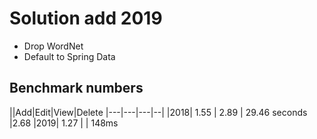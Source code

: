 # Solution add 2019

- Drop WordNet
- Default to Spring Data



## Benchmark numbers


||Add|Edit|View|Delete
|---|---|---|--|
|2018| 1.55 | 2.89  |  29.46 seconds |2.68
|2019| 1.27 |   |  148ms